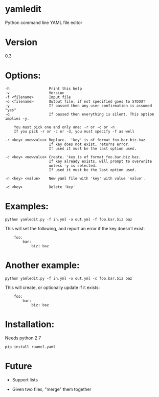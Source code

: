 # yamledit
Python command line YAML file editor

# Version

0.3

# Options:

    -h                  Print this help
    -v                  Version
    -f <filename>       Input file
    -o <filename>       Output file, if not specified goes to STDOUT
    -y                  If passed then any user confirmation is assumed "yes"
    -q                  If passed then everything is silent. This option implies -y.

        You must pick one and only one: -r or -c or -n
        If you pick -r or -c or -d, you must specify -f as well

    -r <key> <newvalue> Replace.  'key' is of format foo.bar.biz.baz
                        If key does not exist, returns error.
                        If used it must be the last option used.

    -c <key> <newvalue> Create. 'key is of format foo.bar.biz.baz.
                        If key already exists, will prompt to overwrite
                        unless -y is selected.
                        If used it must be the last option used.

    -n <key> <value>    New yaml file with 'key' with value 'value'.

    -d <key>            Delete 'key'


# Examples:
    python yamledit.py -f in.yml -o out.yml -f foo.bar.biz baz
    
This will set the following, and report an error if the key doesn't exist:

        foo:
            bar:
                biz: baz

# Another example:
    python yamledit.py -f in.yml -o out.yml -c foo.bar.biz baz

This will create, or optionally update if it exists:

        foo:
            bar:
                biz: baz

# Installation:

Needs python 2.7

    pip install ruamel.yaml

# Future

- Support lists

- Given two files, "merge" them together

